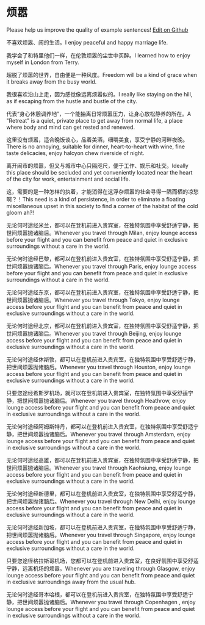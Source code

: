 # 烦嚣

Please help us improve the quality of example sentences! [Edit on Github](https://github.com/jiyushe/jiyu-example-sentence-source/blob/main/chinese/fanxiao.md)

<p><span class="chinese">不喜欢烦嚣、闹的生活。</span><span class="english">I enjoy peaceful and happy marriage life.</span></p>

<p><span class="chinese">我学会了和特里他们一样，在伦敦烦嚣的尘世中买醉。</span><span class="english">I learned how to enjoy myself in London from Terry.</span></p>

<p><span class="chinese">超脱了烦嚣的世界，自由便是一种风度。</span><span class="english">Freedom will be a kind of grace when it breaks away from the busy world.</span></p>

<p><span class="chinese">我很喜欢沿山上走，因为感觉像远离烦嚣似的。</span><span class="english">I really like staying on the hill, as if escaping from the hustle and bustle of the city.</span></p>

<p><span class="chinese">代表“身心休憩调养地”，一个能抽离日常烦嚣压力，让身心放松静养的所在。</span><span class="english">A "Retreat" is a quiet, private place to get away from normal life, a place where body and mind can get rested and renewed.</span></p>

<p><span class="chinese">这里没有烦嚣，适合晚饭谈心，品着美酒，细嚼美食，享受宁静的河畔夜晚。</span><span class="english">There is no annoying, suitable for dinner, heart-to-heart with wine, fine taste delicacies, enjoy halcyon chew riverside of night.</span></p>

<p><span class="chinese">离开闹市的烦嚣，但又与城市中心只隔咫尺，便于工作、娱乐和社交。</span><span class="english">Ideally this place should be secluded and yet conveniently located near the heart of the city for work, entertainment and social life.</span></p>

<p><span class="chinese">这，需要的是一种怎样的执着，才能消得在这浮杂烦嚣的社会寻得一隅而栖的凉愁啊？！</span><span class="english">This need is a kind of persistence, in order to eliminate a floating miscellaneous upset in this society to find a corner of the habitat of the cold gloom ah?!</span></p>

<p><span class="chinese">无论何时途经米兰，都可以在登机前进入贵宾室，在独特氛围中享受舒适宁静，把世间烦嚣抛诸脑后。</span><span class="english">Whenever you travel through Milan, enjoy lounge access before your flight and you can benefit from peace and quiet in exclusive surroundings without a care in the world.</span></p>

<p><span class="chinese">无论何时途经巴黎，都可以在登机前进入贵宾室，在独特氛围中享受舒适宁静，把世间烦嚣抛诸脑后。</span><span class="english">Whenever you travel through Paris, enjoy lounge access before your flight and you can benefit from peace and quiet in exclusive surroundings without a care in the world.</span></p>

<p><span class="chinese">无论何时途经东京，都可以在登机前进入贵宾室，在独特氛围中享受舒适宁静，把世间烦嚣抛诸脑后。</span><span class="english">Whenever you travel through Tokyo, enjoy lounge access before your flight and you can benefit from peace and quiet in exclusive surroundings without a care in the world.</span></p>

<p><span class="chinese">无论何时途经北京，都可以在登机前进入贵宾室，在独特氛围中享受舒适宁静，把世间烦嚣抛诸脑后。</span><span class="english">Whenever you travel through Beijing, enjoy lounge access before your flight and you can benefit from peace and quiet in exclusive surroundings without a care in the world.</span></p>

<p><span class="chinese">无论何时途经休斯敦，都可以在登机前进入贵宾室，在独特氛围中享受舒适宁静，把世间烦嚣抛诸脑后。</span><span class="english">Whenever you travel through Houston, enjoy lounge access before your flight and you can benefit from peace and quiet in exclusive surroundings without a care in the world.</span></p>

<p><span class="chinese">只要您途经希斯罗机场，就可以在登机前进入贵宾室，在独特氛围中享受舒适宁静，把世间烦嚣抛诸脑后。</span><span class="english">Whenever you travel through Heathrow, enjoy lounge access before your flight and you can benefit from peace and quiet in exclusive surroundings without a care in the world.</span></p>

<p><span class="chinese">无论何时途经阿姆斯特丹，都可以在登机前进入贵宾室，在独特氛围中享受舒适宁静，把世间烦嚣抛诸脑后。</span><span class="english">Whenever you travel through Amsterdam, enjoy lounge access before your flight and you can benefit from peace and quiet in exclusive surroundings without a care in the world.</span></p>

<p><span class="chinese">无论何时途经高雄，都可以在登机前进入贵宾室，在独特氛围中享受舒适宁静，把世间烦嚣抛诸脑后。</span><span class="english">Whenever you travel through Kaohsiung, enjoy lounge access before your flight and you can benefit from peace and quiet in exclusive surroundings without a care in the world.</span></p>

<p><span class="chinese">无论何时途经新德里，都可以在登机前进入贵宾室，在独特氛围中享受舒适宁静，把世间烦嚣抛诸脑后。</span><span class="english">Whenever you travel through New Delhi, enjoy lounge access before your flight and you can benefit from peace and quiet in exclusive surroundings without a care in the world.</span></p>

<p><span class="chinese">无论何时途经新加坡，都可以在登机前进入贵宾室，在独特氛围中享受舒适宁静，把世间烦嚣抛诸脑后。</span><span class="english">Whenever you travel through Singapore, enjoy lounge access before your flight and you can benefit from peace and quiet in exclusive surroundings without a care in the world.</span></p>

<p><span class="chinese">只要您途径格拉斯哥机场，您都可以在登机前进入贵宾室，在良好氛围中享受舒适宁静，远离机场的烦嚣。</span><span class="english">Whenever you are traveling through Glasgow, enjoy lounge access before your flight and you can benefit from peace and quiet in exclusive surroundings away from the usual hub.</span></p>

<p><span class="chinese">无论何时途经哥本哈根，都可以在登机前进入贵宾室，在独特氛围中享受舒适宁静，把世间烦嚣抛诸脑后。</span><span class="english">Whenever you travel through Copenhagen , enjoy lounge access before your flight and you can benefit from peace and quiet in exclusive surroundings without a care in the world.</span></p>

